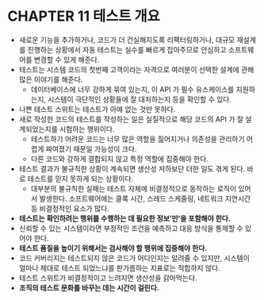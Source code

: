 # CHAPTER 11 테스트 개요

- 새로운 기능을 추가하거나, 코드가 더 건실해지도록 리팩터링하거나, 대규모 재설계를 진행하는 상황에서 자동 테스트는 실수를 빠르게 잡아주므로 안심하고 소프트웨어를 변경할 수 있게 해준다.
- 테스트는 시스템 코드의 첫번째 고객이라는 자격으로 여러분이 선택한 설계에 관해 많은 이야기를 해준다.
    - 데이터베이스에 너무 강하게 묶여 있는지, 이 API 가 필수 유스케이스를 지원하는지, 시스템이 극단적인 상황들에 잘 대처하는지 등을 확인할 수 있다.
- 나쁜 테스트 스위트는 테스트가 아예 없는 것만 못하다.
- 새로 작성한 코드의 테스트를 작성하는 일은 실질적으로 해당 코드의 API 가 잘 설계되었는지를 시험하는 행위이다.
    - 테스트하기 어려운 코드는 너무 많은 역할을 짊어지거나 의존성을 관리하기 어렵게 짜여졌기 때문일 가능성이 크다.
    - 다른 코드와 강하게 결합되지 않고 특정 역할에 집중해야 한다.
- 테스트 결과가 불규칙한 상황이 계속되면 생산성 저하보단 더한 일도 겪게 된다. 바로 테스트를 믿지 못하게 되는 상황이다.
    - 대부분의 불규칙한 실패는 테스트 자체에 비결정적으로 동작하는 로직이 있어서 발생한다. 소프트웨어에는 클록 시간, 스레드 스케줄링, 네트워크 지연시간 등 비결정적인 요소가 많다.
- **테스트는 확인하려는 행위를 수행하는 데 필요한 정보’만’을 포함해야 한다.**
- 신뢰할 수 있는 시스템이라면 부정적인 조건을 예측하고 대응 방식을 통제할 수 있어야 한다.
- **테스트 품질을 높이기 위해서는 검사해야 할 행위에 집중해야 한다.**
- 코드 커버리지는 테스트되지 않은 코드가 어디인지는 알려줄 수 있지만, 시스템이 얼마나 제대로 테스트 되었느냐를 판가름하는 지표로는 적합하지 않다.
- 테스트 스위트가 비결정적이고 느려지면 생산성을 갉아먹는다.
- **조직의 테스트 문화를 바꾸는 데는 시간이 걸린다.**